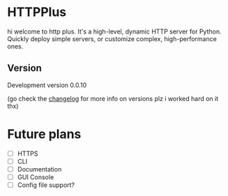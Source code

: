 
# HTTPPlus
hi welcome to http plus. It's a high-level, dynamic HTTP server for Python. Quickly deploy simple servers, or customize complex, 
high-performance ones.

## Version
Development version 0.0.10

(go check the [changelog](./changelog.md) for more info on versions plz i worked hard on it thx)

# Future plans
- [ ] HTTPS
- [ ] CLI
- [ ] Documentation
- [ ] GUI Console
- [ ] Config file support?

[//]: # (TODO: add more stuff here)
[//]: # (TODO: Automate version number update with github actions)
